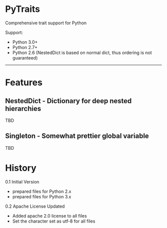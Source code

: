 PyTraits
========

Comprehensive trait support for Python

Support:
  * Python 3.0+
  * Python 2.7+
  * Python 2.6 (NestedDict is based on normal dict, thus ordering is not guaranteed)

----------------------------------------------------------------

Features
========

NestedDict - Dictionary for deep nested hierarchies
---------------------------------------------------
  
TBD

Singleton - Somewhat prettier global variable
---------------------------------------------

TBD


History
=======

0.1 Initial Version
  - prepared files for Python 2.x
  - prepared files for Python 3.x

0.2 Apache License Updated
  - Added apache 2.0 license to all files
  - Set the character set as utf-8 for all files